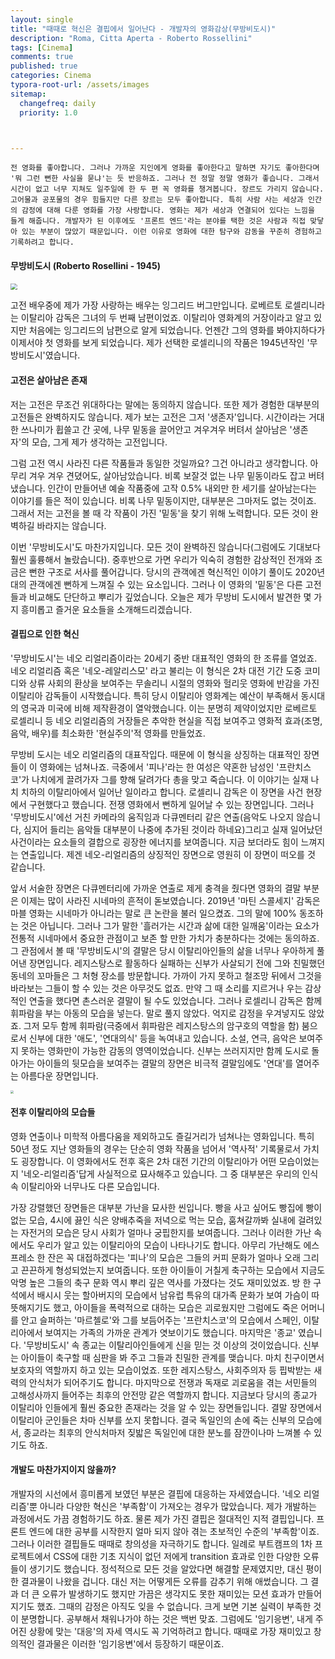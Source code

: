 ```yaml
---
layout: single
title: "때때로 혁신은 결핍에서 일어난다 - 개발자의 영화감상(무방비도시)"
description: "Roma, Citta Aperta - Roberto Rossellini"
tags: [Cinema]
comments: true
published: true
categories: Cinema
typora-root-url: /assets/images
sitemap:
  changefreq: daily
  priority: 1.0



---
```


 

```
전 영화를 좋아합니다. 그러나 가까운 지인에게 영화를 좋아한다고 말하면 자기도 좋아한다며 '뭐 그런 뻔한 사실을 묻냐'는 듯 반응하죠. 그러나 전 정말 정말 영화가 좋습니다. 그래서 시간이 없고 너무 지쳐도 일주일에 한 두 편 꼭 영화를 챙겨봅니다. 장르도 가리지 않습니다. 고어물과 공포물의 경우 힘들지만 다른 장르는 모두 좋아합니다. 특히 사람 사는 세상과 인간의 감정에 대해 다룬 영화를 가장 사랑합니다. 영화는 제가 세상과 연결되어 있다는 느낌을 들게 해줍니다. 개발자가 된 이후에도 '프론트 엔드'라는 분야를 택한 것은 사람과 직접 맞닿아 있는 부분이 많았기 때문입니다. 이런 이유로 영화에 대한 탐구와 감동을 꾸준히 경험하고 기록하려고 합니다. 
```



#### 무방비도시 (Roberto Rosellini - 1945)

<img src="https://ca-times.brightspotcdn.com/dims4/default/129779c/2147483647/strip/true/crop/2000x1317+0+0/resize/840x553!/quality/90/?url=https%3A%2F%2Fcalifornia-times-brightspot.s3.amazonaws.com%2F90%2F9f%2Fcb827b0197c7d9ad398cdd8b8175%2Fla-ca-0126-secondlook31-007-jpg-20150219" style="zoom:67%;" />

 고전 배우중에 제가 가장 사랑하는 배우는 잉그리드 버그만입니다. 로베르토 로셀리니라는 이탈리아 감독은 그녀의 두 번째 남편이었죠. 이탈리아 영화계의 거장이라고 알고 있지만 처음에는 잉그리드의 남편으로 알게 되었습니다. 언젠간 그의 영화를 봐야지하다가 이제서야 첫 영화를 보게 되었습니다. 제가 선택한 로셀리니의 작품은 1945년작인 '무방비도시'였습니다. 



#### 고전은 살아남은 존재 

 저는 고전은 무조건 위대하다는 말에는 동의하지 않습니다. 또한 제가 경험한 대부분의 고전들은 완벽하지도 않습니다.  제가 보는 고전은 그저 '생존자'입니다. 시간이라는 거대한 쓰나미가 휩쓸고 간 곳에, 나무 밑동을 끌어안고 겨우겨우 버텨서 살아남은 '생존자'의 모습, 그게 제가 생각하는 고전입니다. 

 그럼 고전 역시 사라진 다른 작품들과 동일한 것일까요? 그건 아니라고 생각합니다. 아무리 겨우 겨우 견뎠어도, 살아남았습니다. 비록 보잘것 없는 나무 밑동이라도 잡고 버텨냈습니다. 인간이 만들어낸 예술 작품중에 고작 0.5% 내외만 한 세기를 살아남는다는 이야기를 들은 적이 있습니다. 비록 나무 밑동이지만, 대부분은 그마저도 없는 것이죠. 그래서 저는 고전을 볼 때 각 작품이 가진 '밑동'을 찾기 위해 노력합니다. 모든 것이 완벽하길 바라지는 않습니다. 

 이번 '무방비도시'도 마찬가지입니다. 모든 것이 완벽하진 않습니다(그럼에도 기대보다 훨씬 훌륭해서 놀랐습니다). 중후반으로 가면 우리가 익숙히 경험한 감상적인 전개와 조금은 뻔한 구조로 서사를 풀어갑니다. 당시의 관객에겐 혁신적인 이야기 풀이도 2020년대의 관객에겐 뻔하게 느껴질 수 있는 요소입니다. 그러나 이 영화의 '밑동'은 다른 고전들과 비교해도 단단하고 뿌리가 깊었습니다. 오늘은 제가 무방비 도시에서 발견한 몇 가지 흥미롭고 즐거운 요소들을 소개해드리겠습니다.



#### 결핍으로 인한 혁신

 '무방비도시'는 네오 리얼리즘이라는 20세기 중반 대표적인 영화의 한 조류를 열었죠. 네오 리얼리즘 혹은 '네오-레알리스모' 라고 불리는 이 형식은 2차 대전 기간 도중 코미디와 상류 사회의 환상을 보여주는 무솔리니 시절의 영화와 헐리웃 영화에 반감을 가진 이탈리아 감독들이 시작했습니다. 특히 당시 이탈리아 영화계는 예산이 부족해서 동시대의 영국과 미국에 비해 제작환경이 열악했습니다. 이는 분명히 제약이었지만 로베르토 로셀리니 등 네오 리얼리즘의 거장들은 추악한 현실을 직접 보여주고 영화적 효과(조명, 음악, 배우)를 최소화한 '현실주의'적 영화를 만들었죠.

 무방비 도시는 네오 리얼리즘의 대표작입다. 때문에 이 형식을 상징하는 대표적인 장면들이 이 영화에는 넘쳐나죠. 극중에서 '피나'라는 한 여성은 약혼한 남성인 '프란치스코'가 나치에게 끌려가자 그를 향해 달려가다 총을 맞고 죽습니다. 이 이야기는 실재 나치 치하의 이탈리아에서 일어난 일이라고 합니다. 로셀리니 감독은 이 장면을 사건 현장에서 구현했다고 했습니다. 전쟁 영화에서 뻔하게 일어날 수 있는 장면입니다. 그러나 '무방비도시'에선 거친 카메라의 움직임과 다큐멘터리 같은 연출(음악도 나오지 않습니다, 심지어 들리는 음악들 대부분이 나중에 추가된 것이라 하네요)그리고 실재 일어났던 사건이라는 요소들의 결합으로 굉장한 에너지를 보여줍니다. 지금 보더라도 힘이 느껴지는 연출입니다. 제겐 네오-리얼리즘의 상징적인 장면으로 영원히 이 장면이 떠오를 것 같습니다.



 앞서 서술한 장면은 다큐멘터리에 가까운 연출로 제게 충격을 줬다면 영화의 결말 부분은 이제는 많이 사라진 시네마의 흔적이 돋보였습니다. 2019년 '마틴 스콜세지' 감독은 마블 영화는 시네마가 아니라는 말로 큰 논란을 불러 일으켰죠. 그의 말에 100% 동조하는 것은 아닙니다. 그러나 그가 말한 '흘러가는 시간과 삶에 대한 일깨움'이라는 요소가 전통적 시네마에서 중요한 관점이고 보존 할 만한 가치가 충분하다는 것에는 동의하죠. 그 관점에서 볼 때 '무방비도시'의 결말은 당시 이탈리아인들의 삶을 너무나 우아하게 풀어낸 장면입니다. 레지스탕스로 활동하다 실패하는 신부가 사살되기 전에 그와 친밀했던 동네의 꼬마들은 그 처형 장소를 방문합니다. 가까이 가지 못하고 철조망 뒤에서 그것을 바라보는 그들이 할 수 있는 것은 아무것도 없죠. 만약 그 때 소리를 지르거나 우는 감상적인 연출을 했다면 촌스러운 결말이 될 수도 있었습니다. 그러나 로셀리니 감독은 함께 휘파람을 부는 아동의 모습을 넣는다. 말로 풀지 않았다. 억지로 감정을 우겨넣지도 않았죠. 그저 모두 함께 휘파람(극중에서 휘파람은 레지스탕스의 암구호의 역할을 함) 붐으로서 신부에 대한 '애도', '연대의식' 등을 녹여내고 있습니다. 소설, 연극, 음악은 보여주지 못하는 영화만이 가능한 감동의 영역이었습니다. 신부는 쓰러지지만 함께 도시로 돌아가는 아이들의 뒷모습을 보여주는 결말의 장면은 비극적 결말임에도 '연대'를 열어주는 아름다운 장면입니다.

<img src="https://media.timeout.com/images/101499189/image.jpg" style="zoom:30%;" />



#### 전후 이탈리아의 모습들

 영화 연출이나 미학적 아름다움을 제외하고도 즐길거리가 넘쳐나는 영화입니다. 특히 50년 정도 지난 영화들의 경우는 단순히 영화 작품을 넘어서 '역사적' 기록물로서 가치도 굉장합니다. 이 영화에서도 전후 혹은 2차 대전 기간의 이탈리아가 어떤 모습이었는지 '네오-리얼리즘'답게 사실적으로 묘사해주고 있습니다. 그 중 대부분은 우리의 인식 속 이탈리아와 너무나도 다른 모습입니다. 

 가장 강렬했던 장면들은 대부분 가난을 묘사한 씬입니다. 빵을 사고 싶어도 빵집에 빵이 없는 모습, 4시에 끓인 식은 양배추죽을 저녁으로 먹는 모습, 훔쳐갈까봐 실내에 걸려있는 자전거의 모습은 당시 사회가 얼마나 궁핍한지를 보여줍니다. 그러나 이러한 가난 속에서도 우리가 알고 있는 이탈리아의 모습이 나타나기도 합니다. 아무리 가난해도 에스프레소 한 잔은 꼭 대접하겠다는 '피나'의 모습은 그들의 커피 문화가 얼마나 오래 그리고 끈끈하게 형성되었는지 보여줍니다. 또한 아이들이 거칠게 축구하는 모습에서 지금도 악명 높은 그들의 축구 문화 역시 뿌리 깊은 역사를 가졌다는 것도 재미있었죠. 방 한 구석에서 배시시 웃는 할아버지의 모습에서 남유럽 특유의 대가족 문화가 보여 가슴이 따뜻해지기도 했고, 아이들을 폭력적으로 대하는 모습은 괴로웠지만 그럼에도 죽은 어머니를 안고 슬퍼하는 '마르첼로'와 그를 보듬어주는 '프란치스코'의 모습에서 스페인, 이탈리아에서 보여지는 가족의 가까운 관계가 엿보이기도 했습니다. 마지막은 '종교' 였습니다. '무방비도시' 속 종교는 이탈리아인들에게 신을 믿는 것 이상의 것이었습니다. 신부는 아이들이 축구할 때 심판을 봐 주고 그들과 친밀한 관계를 맺습니다. 마치 친구이면서 보호자의 역할까지 하고 있는 모습이었죠. 또한 레지스탕스, 사회주의자 등 핍박받는 새력의 안식처가 되어주기도 합니다. 마지막으로 전쟁과 독재로 괴로움을 겪는 서민들의 고해성사까지 들어주는 최후의 안전망 같은 역할까지 합니다. 지금보다 당시의 종교가 이탈리아 인들에게 훨씬 중요한 존재라는 것을 알 수 있는 장면들입니다. 결말 장면에서 이탈리아 군인들은 차마 신부를 쏘지 못합니다. 결국 독일인의 손에 죽는 신부의 모습에서, 종교라는 최후의 안식처마저 짖밟은 독일인에 대한 분노를 잠깐이나마 느껴볼 수 있기도 하죠.



#### 개발도 마찬가지이지 않을까?

 개발자의 시선에서 흥미롭게 보였던 부분은 결핍에 대응하는 자세였습니다. '네오 리얼리즘'뿐 아니라 다양한 혁신은 '부족함'이 가져오는 경우가 많았습니다. 제가 개발하는 과정에서도 가끔 경험하기도 하죠. 물론 제가 가진 결핍은 절대적인 지적 결핍입니다. 프론트 엔드에 대한 공부를 시작한지 얼마 되지 않아 겪는 초보적인 수준의 '부족함'이죠. 그러나 이러한 결핍들도 때때로 창의성을 자극하기도 합니다. 일례로 부트캠프의 1차 프로젝트에서 CSS에 대한 기초 지식이 없던 저에게 transition 효과로 인한 다양한 오류들이 생기기도 했습니다. 정석적으로 모든 것을 알았다면 해결할 문제였지만, 대신 평이한 결과물이 나왔을 겁니다. 대신 저는 어떻게든 오류를 감추기 위해 애썼습니다. 그 결과 더 큰 오류가 발생하기도 했지만 가끔은 생각지도 못한 재미있는 모션 효과가 만들어지기도 했죠.  그때의 감정은 아직도 잊을 수 없습니다. 크게 보면 기본 실력이 부족한 것이 분명합니다. 공부해서 채워나가야 하는 것은 백번 맞죠. 그럼에도 '임기응변', 내게 주어진 상황에 맞는 '대응'의 자세 역시도 꼭 기억하려고 합니다. 때때로 가장 재미있고 창의적인 결과물은 이러한 '임기응변'에서 등장하기 때문이죠.